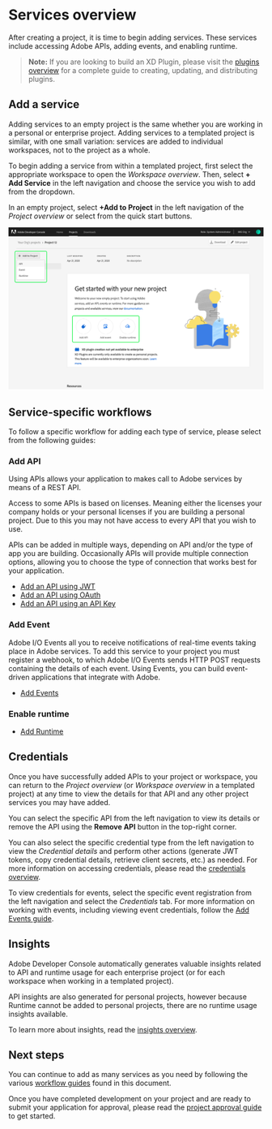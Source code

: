 # Services overview

After creating a project, it is time to begin adding services. These services include accessing Adobe APIs, adding events, and enabling runtime.

> **Note:** If you are looking to build an XD Plugin, please visit the [plugins overview](plugin-project.md) for a complete guide to creating, updating, and distributing plugins.

## Add a service

Adding services to an empty project is the same whether you are working in a personal or enterprise project. Adding services to a templated project is similar, with one small variation: services are added to individual workspaces, not to the project as a whole.

To begin adding a service from within a templated project, first select the appropriate workspace to open the *Workspace overview*. Then, select **+ Add Service** in the left navigation and choose the service you wish to add from the dropdown. 

In an empty project, select **+Add to Project** in the left navigation of the *Project overview* or select from the quick start buttons.

![](images/services-add-to-project.png)

## Service-specific workflows

To follow a specific workflow for adding each type of service, please select from the following guides:

### Add API

Using APIs allows your application to makes call to Adobe services by means of a REST API.

Access to some APIs is based on licenses. Meaning either the licenses your company holds or your personal licenses if you are building a personal project. Due to this you may not have access to every API that you wish to use.

APIs can be added in multiple ways, depending on API and/or the type of app you are building. Occasionally APIs will provide multiple connection options, allowing you to choose the type of connection that works best for your application.

* [Add an API using JWT](services-add-api-jwt.md)
* [Add an API using OAuth](services-add-api-oauth.md)
* [Add an API using an API Key](services-add-api-key.md)

### Add Event

Adobe I/O Events all you to receive notifications of real-time events taking place in Adobe services. To add this service to your project you must register a webhook, to which Adobe I/O Events sends HTTP POST requests containing the details of each event. Using Events, you can build event-driven applications that integrate with Adobe.

* [Add Events](services-add-events.md)

### Enable runtime


* [Add Runtime](services-enable-runtime.md)

## Credentials

Once you have successfully added APIs to your project or workspace, you can return to the *Project overview* (or *Workspace overview* in a templated project) at any time to view the details for that API and any other project services you may have added. 

You can select the specific API from the left navigation to view its details or remove the API using the **Remove API** button in the top-right corner.

You can also select the specific credential type from the left navigation to view the *Credential details* and perform other actions (generate JWT tokens, copy credential details, retrieve client secrets, etc.) as needed. For more information on accessing credentials, please read the [credentials overview](credentials.md).

To view credentials for events, select the specific event registration from the left navigation and select the *Credentials* tab. For more information on working with events, including viewing event credentials, follow the [Add Events guide](services-add-events.md).

## Insights

Adobe Developer Console automatically generates valuable insights related to API and runtime usage for each enterprise project (or for each workspace when working in a templated project). 

API insights are also generated for personal projects, however because Runtime cannot be added to personal projects, there are no runtime usage insights available.

To learn more about insights, read the [insights overview](insights.md).

## Next steps

You can continue to add as many services as you need by following the various [workflow guides](#service-specific-workflows) found in this document.

Once you have completed development on your project and are ready to submit your application for approval, please read the [project approval guide](approval.md) to get started.


